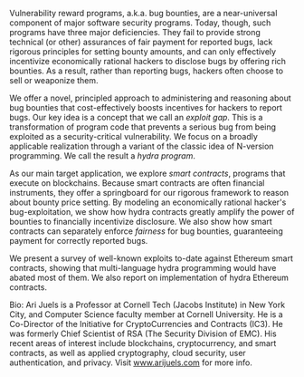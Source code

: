 Vulnerability reward programs, a.k.a. bug bounties, are a near-universal component of major software security programs. Today, though, such programs have three major deficiencies. They fail to provide strong technical (or other) assurances of fair payment for reported bugs, lack rigorous principles for setting bounty amounts, and can only effectively incentivize economically rational hackers to disclose bugs by offering rich bounties. As a result, rather than reporting bugs, hackers often choose to sell or weaponize them.

We offer a novel, principled approach to administering and reasoning about bug bounties that cost-effectively boosts incentives for hackers to report bugs. Our key idea is a concept that we call an *exploit gap*. This is a transformation of program code that prevents a serious bug from being exploited as a security-critical vulnerability. We focus on a broadly applicable realization through a variant of the classic idea of N-version programming. We call the result a *hydra program*.

As our main target application, we explore *smart contracts*, programs that execute on blockchains. Because smart contracts are often financial instruments, they offer a springboard for our rigorous framework to reason about bounty price setting. By modeling an economically rational hacker's bug-exploitation, we show how hydra contracts greatly amplify the power of bounties to financially incentivize disclosure. We also show how smart contracts can separately enforce *fairness* for bug bounties, guaranteeing payment for correctly reported bugs.

We present a survey of well-known exploits to-date against Ethereum smart contracts, showing that multi-language hydra programming would have abated most of them. We also report on implementation of hydra Ethereum contracts.

Bio:  Ari Juels is a Professor at Cornell Tech (Jacobs Institute) in New York City, and Computer Science faculty member at Cornell University. He is a Co-Director of the Initiative for CryptoCurrencies and Contracts (IC3). He was formerly Chief Scientist of RSA (The Security Division of EMC). His recent areas of interest include blockchains, cryptocurrency, and smart contracts, as well as applied cryptography, cloud security, user authentication, and privacy. Visit www.arijuels.com for more info.
